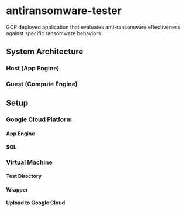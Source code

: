 # antiransomware-tester
GCP deployed application that evaluates anti-ransomware effectiveness against specific ransomware behaviors

## System Architecture

### Host (App Engine)

### Guest (Compute Engine)

## Setup

### Google Cloud Platform

#### App Engine

#### SQL

### Virtual Machine

#### Test Directory

#### Wrapper 

#### Upload to Google Cloud
